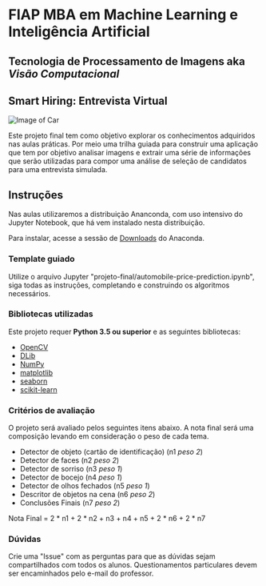 # FIAP MBA em Machine Learning e Inteligência Artificial

## Tecnologia de Processamento de Imagens aka _Visão Computacional_

## Smart Hiring: Entrevista Virtual

![Image of Car](https://github.com/michelpf/fiap-ml-prog-ia-python-capstone/blob/master/imagens/car.jpg)

Este projeto final tem como objetivo explorar os conhecimentos adquiridos nas aulas práticas. Por meio uma trilha guiada para construir uma aplicação que tem por objetivo analisar imagens e extrair uma série de informações que serão utilizadas para compor uma análise de seleção de candidatos para uma entrevista simulada.

## Instruções

Nas aulas utilizaremos a distribuição Ananconda, com uso intensivo do Jupyter Notebook, que há vem instalado nesta distribuição.

Para instalar, acesse a sessão de [Downloads](https://www.anaconda.com/download) do Anaconda.

### Template guiado

Utilize o arquivo Jupyter "projeto-final/automobile-price-prediction.ipynb", siga todas as instruções, completando e construindo os algoritmos necessários.

### Bibliotecas utilizadas

Este projeto requer **Python 3.5 ou superior** e as seguintes bibliotecas:

- [OpenCV](https://opencv.org/)
- [DLib](http://dlib.net/)
- [NumPy](http://www.numpy.org/)
- [matplotlib](http://matplotlib.org/)
- [seaborn](http://seaborn.pydata.org/)
- [scikit-learn](http://scikit-learn.org/stable/)

### Critérios de avaliação

O projeto será avaliado pelos seguintes itens abaixo. A nota final será uma composição levando em consideração o peso de cada tema.

- Detector de objeto (cartão de identificação) (n1 _peso 2_)
- Detector de faces (n2 _peso 2_)
- Detector de sorriso (n3 _peso 1_)
- Detector de bocejo (n4 _peso 1_)
- Detector de olhos fechados (n5 _peso 1_)
- Descritor de objetos na cena (n6 _peso 2_)
- Conclusões Finais (n7 _peso 2_)

Nota Final = 2 * n1 + 2 * n2 + n3 + n4 + n5 + 2 * n6 + 2 * n7

### Dúvidas

Crie uma "Issue" com as perguntas para que as dúvidas sejam compartilhados com todos os alunos. Questionamentos particulares devem ser encaminhados pelo e-mail do professor.
